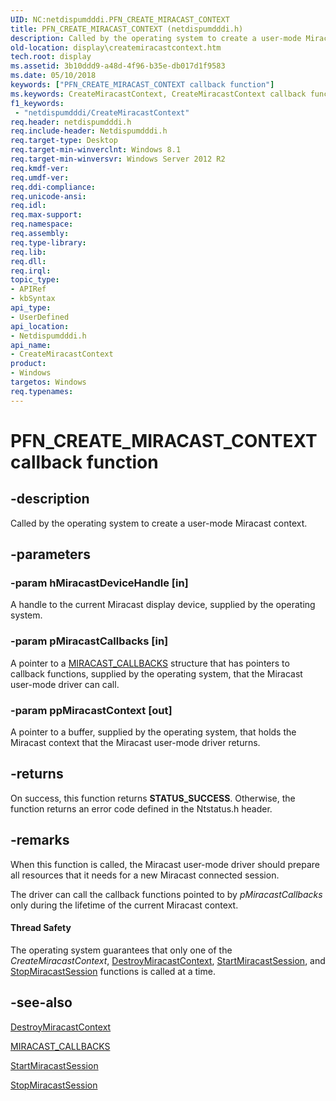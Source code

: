 ```yaml
---
UID: NC:netdispumdddi.PFN_CREATE_MIRACAST_CONTEXT
title: PFN_CREATE_MIRACAST_CONTEXT (netdispumdddi.h)
description: Called by the operating system to create a user-mode Miracast context.
old-location: display\createmiracastcontext.htm
tech.root: display
ms.assetid: 3b10ddd9-a48d-4f96-b35e-db017d1f9583
ms.date: 05/10/2018
keywords: ["PFN_CREATE_MIRACAST_CONTEXT callback function"]
ms.keywords: CreateMiracastContext, CreateMiracastContext callback function [Display Devices], PFN_CREATE_MIRACAST_CONTEXT, PFN_CREATE_MIRACAST_CONTEXT callback, display.createmiracastcontext, netdispumdddi/CreateMiracastContext
f1_keywords:
 - "netdispumdddi/CreateMiracastContext"
req.header: netdispumdddi.h
req.include-header: Netdispumdddi.h
req.target-type: Desktop
req.target-min-winverclnt: Windows 8.1
req.target-min-winversvr: Windows Server 2012 R2
req.kmdf-ver: 
req.umdf-ver: 
req.ddi-compliance: 
req.unicode-ansi: 
req.idl: 
req.max-support: 
req.namespace: 
req.assembly: 
req.type-library: 
req.lib: 
req.dll: 
req.irql: 
topic_type:
- APIRef
- kbSyntax
api_type:
- UserDefined
api_location:
- Netdispumdddi.h
api_name:
- CreateMiracastContext
product:
- Windows
targetos: Windows
req.typenames: 
---
```


# PFN_CREATE_MIRACAST_CONTEXT callback function


## -description


Called by the operating system to create a user-mode Miracast context.


## -parameters




### -param hMiracastDeviceHandle [in]

A handle to the current Miracast display device, supplied by the operating system.


### -param pMiracastCallbacks [in]

A pointer to a <a href="https://docs.microsoft.com/windows-hardware/drivers/ddi/netdispumdddi/ns-netdispumdddi-_miracast_callbacks">MIRACAST_CALLBACKS</a> structure that has pointers to callback functions, supplied by the operating system,  that the Miracast user-mode driver can call.


### -param ppMiracastContext [out]

A pointer to a buffer, supplied by the operating system, that holds the Miracast context that the Miracast user-mode driver returns.


## -returns



On success, this function returns <b>STATUS_SUCCESS</b>. Otherwise, the function returns an error code defined in the Ntstatus.h header.




## -remarks



When this function is called, the Miracast user-mode driver should prepare all resources that it needs for a new Miracast connected session.

The driver can call the callback functions pointed to by <i>pMiracastCallbacks</i> only during the lifetime of the current Miracast context.


#### Thread Safety

The operating system guarantees that only one of the <i>CreateMiracastContext</i>, <a href="https://docs.microsoft.com/windows-hardware/drivers/ddi/netdispumdddi/nc-netdispumdddi-pfn_destroy_miracast_context">DestroyMiracastContext</a>, <a href="https://docs.microsoft.com/windows-hardware/drivers/ddi/netdispumdddi/nc-netdispumdddi-pfn_start_miracast_session">StartMiracastSession</a>, and <a href="https://docs.microsoft.com/windows-hardware/drivers/ddi/netdispumdddi/nc-netdispumdddi-pfn_stop_miracast_session">StopMiracastSession</a> functions is called at a time.




## -see-also




<a href="https://docs.microsoft.com/windows-hardware/drivers/ddi/netdispumdddi/nc-netdispumdddi-pfn_destroy_miracast_context">DestroyMiracastContext</a>



<a href="https://docs.microsoft.com/windows-hardware/drivers/ddi/netdispumdddi/ns-netdispumdddi-_miracast_callbacks">MIRACAST_CALLBACKS</a>



<a href="https://docs.microsoft.com/windows-hardware/drivers/ddi/netdispumdddi/nc-netdispumdddi-pfn_start_miracast_session">StartMiracastSession</a>



<a href="https://docs.microsoft.com/windows-hardware/drivers/ddi/netdispumdddi/nc-netdispumdddi-pfn_stop_miracast_session">StopMiracastSession</a>
 

 

